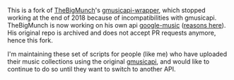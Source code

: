 This is a fork of [TheBigMunch](https://github.com/thebigmunch)'s [gmusicapi-wrapper](https://github.com/thebigmunch/gmusicapi-wrapper), which stopped working at the end of 2018 because of incompatibilities with gmusicapi. TheBigMunch is now working on his own api [google-music](https://github.com/thebigmunch/google-music) ([reasons here](https://gist.github.com/thebigmunch/eeb994094f53ac1d62ea7bc823876de9)). His original repo is archived and does not accept PR requests anymore, hence this fork.

I'm maintaining these set of scripts for people (like me) who have uploaded their music collections using the original [gmusicapi](https://github.com/simon-weber/gmusicapi), and would like to continue to do so until they want to switch to another API.

